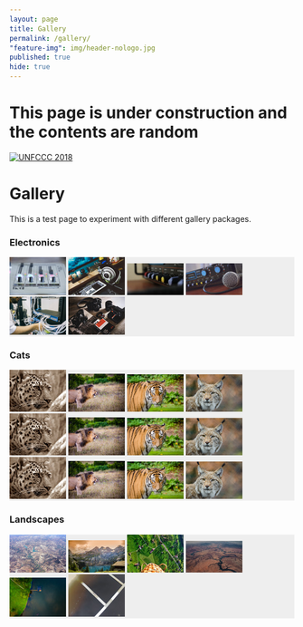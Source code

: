 ```yaml
---
layout: page
title: Gallery
permalink: /gallery/
"feature-img": img/header-nologo.jpg
published: true
hide: true
---
```

# This page is under construction and the contents are random

<script src="//ajax.googleapis.com/ajax/libs/jquery/1.11.3/jquery.min.js"></script>
<script src="/js/jquery.fancybox.js"></script>

<link rel="stylesheet" type="text/css" href="/js/jquery.fancybox.css">

<script type="text/javascript">
	$("[data-fancybox]").fancybox({
	    selector : '[data-fancybox="images"]',
        thumbs   : true,
        hash     : false,
        arrows   : true,
        buttons : [
            'slideShow',
            'fullScreen',
            'thumbs',
            'close'
        ],
	});

</script>




<a data-flickr-embed="true" data-header="true" data-footer="true"  href="https://www.flickr.com/photos/cems_alliance/albums/72157669490934488" title="UNFCCC 2018"><img src="https://farm2.staticflickr.com/1734/27533172917_ef29daaa45_z.jpg" width="640" height="427" alt="UNFCCC 2018"></a><script async src="//embedr.flickr.com/assets/client-code.js" charset="utf-8"></script>

# Gallery

This is a test page to experiment with different gallery packages.

### Electronics

<div style="background: #eee; margin-bottom: 20px;">
    <a href="/img/gallery/pexels-photo-210904.jpeg" data-fancybox="electronics" data-caption="Knobs">
        <img class="gallery-thumb" src="/img/gallery/pexels-photo-210904-thumb.jpeg" alt="" /></a>
    <a href="/img/gallery/pexels-photo-219377.jpeg" data-fancybox="electronics" data-caption="Headphones">
        <img class="gallery-thumb" src="/img/gallery/pexels-photo-219377-thumb.jpeg" alt="" /></a>
    <a href="/img/gallery/pexels-photo-226551.jpeg" data-fancybox="electronics" data-caption="tunein">
        <img class="gallery-thumb" src="/img/gallery/pexels-photo-226551-thumb.jpeg" alt="" /></a>
    <a href="/img/gallery/pexels-photo-226635.jpeg" data-fancybox="electronics" data-caption="Mic Drop">
        <img class="gallery-thumb" src="/img/gallery/pexels-photo-226635-thumb.jpeg" alt="" /></a>
    <a href="/img/gallery/pexels-photo-442150.jpeg" data-fancybox="electronics" data-caption="Network">
        <img class="gallery-thumb" src="/img/gallery/pexels-photo-442150-thumb.jpeg" alt="" /></a>
    <a href="/img/gallery/pexels-photo-482007.jpeg" data-fancybox="electronics" data-caption="Photos">
        <img class="gallery-thumb" src="/img/gallery/pexels-photo-482007-thumb.jpeg" alt="" /></a>
</div>

### Cats

<div style="background: #eee; margin-bottom: 20px;">
    <a href="/img/gallery/amur-leopard-sepia-close-53449.jpeg" data-fancybox="cats" data-caption="Leopard">
        <img class="gallery-thumb" src="/img/gallery/amur-leopard-sepia-close-53449-thumb.jpeg" alt="" /></a>
    <a href="/img/gallery/lion-predator-big-cat-cat-162093.jpeg" data-fancybox="cats" data-caption="Predator">
        <img class="gallery-thumb" src="/img/gallery/lion-predator-big-cat-cat-162093-thumb.jpeg" alt="" /></a>
    <a href="/img/gallery/pexels-photo-146067.jpeg" data-fancybox="cats" data-caption="snow kitten">
        <img class="gallery-thumb" src="/img/gallery/pexels-photo-146067-thumb.jpeg" alt="" /></a>
    <a href="/img/gallery/pexels-photo-148715.jpeg" data-fancybox="cats" data-caption="purr baby">
        <img class="gallery-thumb" src="/img/gallery/pexels-photo-148715-thumb.jpeg" alt="" /></a>
    <a href="/img/gallery/amur-leopard-sepia-close-53449.jpeg" data-fancybox="cats" data-caption="Leopard">
        <img class="gallery-thumb" src="/img/gallery/amur-leopard-sepia-close-53449-thumb.jpeg" alt="" /></a>
    <a href="/img/gallery/lion-predator-big-cat-cat-162093.jpeg" data-fancybox="cats" data-caption="Predator">
        <img class="gallery-thumb" src="/img/gallery/lion-predator-big-cat-cat-162093-thumb.jpeg" alt="" /></a>
    <a href="/img/gallery/pexels-photo-146067.jpeg" data-fancybox="cats" data-caption="snow kitten">
        <img class="gallery-thumb" src="/img/gallery/pexels-photo-146067-thumb.jpeg" alt="" /></a>
    <a href="/img/gallery/pexels-photo-148715.jpeg" data-fancybox="cats" data-caption="purr baby">
        <img class="gallery-thumb" src="/img/gallery/pexels-photo-148715-thumb.jpeg" alt="" /></a>
    <a href="/img/gallery/amur-leopard-sepia-close-53449.jpeg" data-fancybox="cats" data-caption="Leopard">
        <img class="gallery-thumb" src="/img/gallery/amur-leopard-sepia-close-53449-thumb.jpeg" alt="" /></a>
    <a href="/img/gallery/lion-predator-big-cat-cat-162093.jpeg" data-fancybox="cats" data-caption="Predator">
        <img class="gallery-thumb" src="/img/gallery/lion-predator-big-cat-cat-162093-thumb.jpeg" alt="" /></a>
    <a href="/img/gallery/pexels-photo-146067.jpeg" data-fancybox="cats" data-caption="snow kitten">
        <img class="gallery-thumb" src="/img/gallery/pexels-photo-146067-thumb.jpeg" alt="" /></a>
    <a href="/img/gallery/pexels-photo-148715.jpeg" data-fancybox="cats" data-caption="purr baby">
        <img class="gallery-thumb" src="/img/gallery/pexels-photo-148715-thumb.jpeg" alt="" /></a>
</div>

### Landscapes

<div style="background: #eee; margin-bottom: 20px;">
    <a href="/img/gallery/pexels-photo-156551.jpeg" data-fancybox="landscape" data-caption="Sky Diving">
        <img class="gallery-thumb" src="/img/gallery/pexels-photo-156551-thumb.jpeg" alt="" /></a>
    <a href="/img/gallery/pexels-photo-207310.jpeg" data-fancybox="landscape" data-caption="Golden Skies">
        <img class="gallery-thumb" src="/img/gallery/pexels-photo-207310-thumb.jpeg" alt="" /></a>
    <a href="/img/gallery/pexels-photo-474073.jpeg" data-fancybox="landscape" data-caption="Green Grass">
        <img class="gallery-thumb" src="/img/gallery/pexels-photo-474073-thumb.jpeg" alt="" /></a>
    <a href="/img/gallery/pexels-photo-503011.jpeg" data-fancybox="landscape" data-caption="River">
        <img class="gallery-thumb" src="/img/gallery/pexels-photo-503011-thumb.jpeg" alt="" /></a>
    <a href="/img/gallery/pexels-photo-507556.jpeg" data-fancybox="landscape" data-caption="Leaf">
        <img class="gallery-thumb" src="/img/gallery/pexels-photo-507556-thumb.jpeg" alt="" /></a>
    <a href="/img/gallery/pexels-photo-528256.jpeg" data-fancybox="landscape" data-caption="Bridge">
        <img class="gallery-thumb" src="/img/gallery/pexels-photo-528256-thumb.jpeg" alt="" /></a>
</div>
